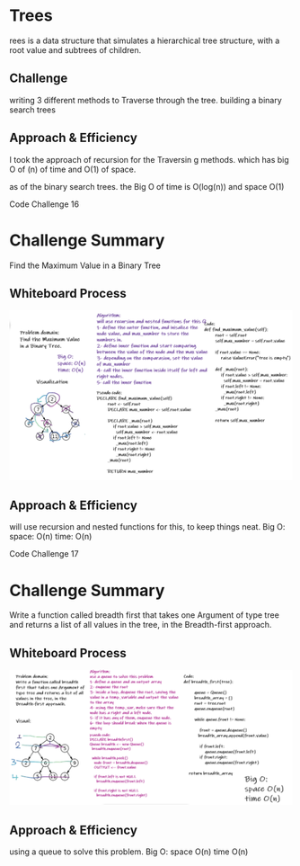 # Trees
rees is a data structure that simulates a hierarchical tree structure, with a root value and subtrees of children.

## Challenge
writing 3 different methods to Traverse through the tree.
building a binary search trees

## Approach & Efficiency

I took the approach of recursion for the Traversin g methods. which has big O of (n) of time and O(1) of space.

as of the binary search trees. the Big O of time is O(log(n)) and space O(1)



Code Challenge 16
# Challenge Summary
Find the Maximum Value in a Binary Tree

## Whiteboard Process
![WHITEBOARD](MAX.PNG)

## Approach & Efficiency

will use recursion and nested functions for this, to keep things neat.
Big O:
space: O(n)
time: O(n)

Code Challenge 17
# Challenge Summary
Write a function called breadth first that takes one Argument of type tree and returns a list of all values in the tree, in the Breadth-first approach.

## Whiteboard Process
![WHITEBOARD](breadth-first.PNG)

## Approach & Efficiency
using a queue to solve this problem. 
Big O:
space O(n)
time O(n)


